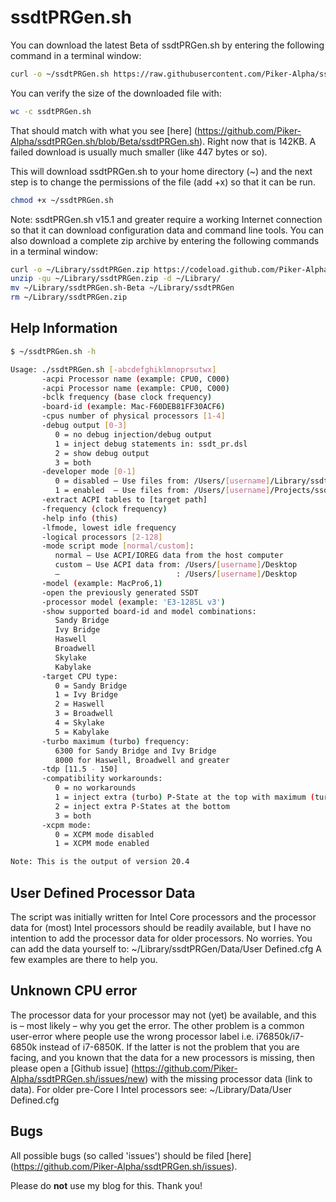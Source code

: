 ssdtPRGen.sh
============

You can download the latest Beta of ssdtPRGen.sh by entering the following command in a terminal window:

``` sh
curl -o ~/ssdtPRGen.sh https://raw.githubusercontent.com/Piker-Alpha/ssdtPRGen.sh/Beta/ssdtPRGen.sh
```

You can verify the size of the downloaded file with:

``` sh
wc -c ssdtPRGen.sh
```

That should match with what you see [here] (https://github.com/Piker-Alpha/ssdtPRGen.sh/blob/Beta/ssdtPRGen.sh). Right now that is 142KB. A failed download is usually much smaller (like 447 bytes or so).


This will download ssdtPRGen.sh to your home directory (~) and the next step is to change the permissions of the file (add +x) so that it can be run.
 
``` sh
chmod +x ~/ssdtPRGen.sh
```

Note: ssdtPRGen.sh v15.1 and greater require a working Internet connection so that it can download configuration data and command line tools. You can also download a complete zip archive by entering the following commands in a terminal window:

``` sh
curl -o ~/Library/ssdtPRGen.zip https://codeload.github.com/Piker-Alpha/ssdtPRGen.sh/zip/Beta
unzip -qu ~/Library/ssdtPRGen.zip -d ~/Library/
mv ~/Library/ssdtPRGen.sh-Beta ~/Library/ssdtPRGen
rm ~/Library/ssdtPRGen.zip
```


Help Information
----------------

``` sh
$ ~/ssdtPRGen.sh -h

Usage: ./ssdtPRGen.sh [-abcdefghiklmnoprsutwx]
       -acpi Processor name (example: CPU0, C000)
       -acpi Processor name (example: CPU0, C000)
       -bclk frequency (base clock frequency)
       -board-id (example: Mac-F60DEB81FF30ACF6)
       -cpus number of physical processors [1-4]
       -debug output [0-3]
          0 = no debug injection/debug output
          1 = inject debug statements in: ssdt_pr.dsl
          2 = show debug output
          3 = both
       -developer mode [0-1]
          0 = disabled – Use files from: /Users/[username]/Library/ssdtPRGen
          1 = enabled  – Use files from: /Users/[username]/Projects/ssdtPRGen.sh
       -extract ACPI tables to [target path]
       -frequency (clock frequency)
       -help info (this)
       -lfmode, lowest idle frequency
       -logical processors [2-128]
       -mode script mode [normal/custom]:
          normal – Use ACPI/IOREG data from the host computer
          custom – Use ACPI data from: /Users/[username]/Desktop
          –                          : /Users/[username]/Desktop
       -model (example: MacPro6,1)
       -open the previously generated SSDT
       -processor model (example: 'E3-1285L v3')
       -show supported board-id and model combinations:
          Sandy Bridge
          Ivy Bridge
          Haswell
          Broadwell
          Skylake
          Kabylake
       -target CPU type:
          0 = Sandy Bridge
          1 = Ivy Bridge
          2 = Haswell
          3 = Broadwell
          4 = Skylake
          5 = Kabylake
       -turbo maximum (turbo) frequency:
          6300 for Sandy Bridge and Ivy Bridge
          8000 for Haswell, Broadwell and greater
       -tdp [11.5 - 150]
       -compatibility workarounds:
          0 = no workarounds
          1 = inject extra (turbo) P-State at the top with maximum (turbo) frequency + 1 MHz
          2 = inject extra P-States at the bottom
          3 = both
       -xcpm mode:
          0 = XCPM mode disabled
          1 = XCPM mode enabled

Note: This is the output of version 20.4

```



User Defined Processor Data
---------------------------

The script was initially written for Intel Core processors and the processor data for (most) Intel processors should be readily available, but I have no intention to add the processor data for older processors. No worries. You can add the data yourself to: ~/Library/ssdtPRGen/Data/User Defined.cfg A few examples are there to help you.



Unknown CPU error
-----------------

The processor data for your processor may not (yet) be available, and this is – most likely – why you get the error. The other problem is a common user-error where people use the wrong processor label i.e. i76850k/i7-6850k instead of i7-6850K. If the latter is not the problem that you are facing, and you known that the data for a new processors is missing, then please open a [Github issue] (https://github.com/Piker-Alpha/ssdtPRGen.sh/issues/new) with the missing processor data (link to data). For older pre-Core I Intel processors see: ~/Library/Data/User Defined.cfg



Bugs
----

All possible bugs (so called 'issues') should be filed [here] (https://github.com/Piker-Alpha/ssdtPRGen.sh/issues).

Please do **not** use my blog for this. Thank you!

